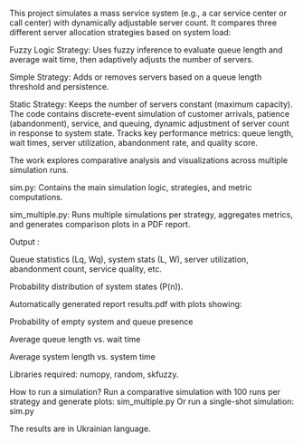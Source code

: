 This project simulates a mass service system (e.g., a car service center or call center) with dynamically adjustable server count. It compares three different server allocation strategies based on system load:

Fuzzy Logic Strategy: Uses fuzzy inference to evaluate queue length and average wait time, then adaptively adjusts the number of servers.

Simple Strategy: Adds or removes servers based on a queue length threshold and persistence.

Static Strategy: Keeps the number of servers constant (maximum capacity).
The code contains discrete-event simulation of customer arrivals, patience (abandonment), service, and queuing, dynamic adjustment of server count in response to system state.
Tracks key performance metrics: queue length, wait times, server utilization, abandonment rate, and quality score.

The work explores comparative analysis and visualizations across multiple simulation runs.

sim.py: Contains the main simulation logic, strategies, and metric computations.

sim_multiple.py: Runs multiple simulations per strategy, aggregates metrics, and generates comparison plots in a PDF report.

Output :

Queue statistics (Lq, Wq), system stats (L, W), server utilization, abandonment count, service quality, etc.

Probability distribution of system states (P(n)).

Automatically generated report results.pdf with plots showing:

Probability of empty system and queue presence

Average queue length vs. wait time

Average system length vs. system time

Libraries required: numopy, random, skfuzzy.

How to run a simulation?
Run a comparative simulation with 100 runs per strategy and generate plots:
sim_multiple.py
Or run a single-shot simulation:
sim.py

The results are in Ukrainian language.
